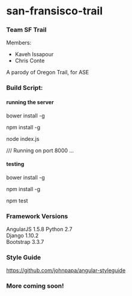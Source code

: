 # san-fransisco-trail

### Team SF Trail
Members:
* Kaveh Issapour
* Chris Conte

A parody of Oregon Trail, for ASE

### Build Script:


#### running the server

bower install -g

npm install -g

node index.js

/// Running on port  8000 ...

#### testing


bower install -g

npm install -g

npm test

### Framework Versions
AngularJS 1.5.8
Python 2.7  
Django 1.10.2  
Bootstrap 3.3.7  

### Style Guide
https://github.com/johnpapa/angular-styleguide

### More coming soon!
